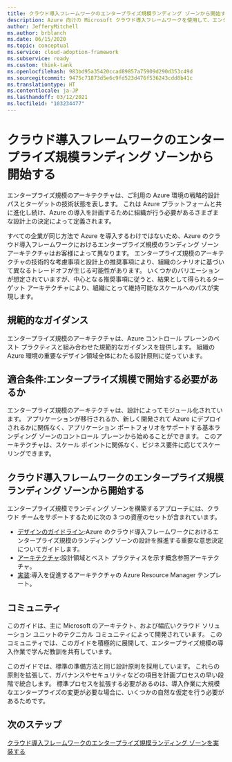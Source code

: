 ```yaml
---
title: クラウド導入フレームワークのエンタープライズ規模ランディング ゾーンから開始する
description: Azure 向けの Microsoft クラウド導入フレームワークを使用して、エンタープライズ規模のランディング ゾーンから開始します。
author: JefferyMitchell
ms.author: brblanch
ms.date: 06/15/2020
ms.topic: conceptual
ms.service: cloud-adoption-framework
ms.subservice: ready
ms.custom: think-tank
ms.openlocfilehash: 983bd95a35420ccad89857a75909d290d353c49d
ms.sourcegitcommit: 9475c71873d5e6c9fd523d476f536243cdd8b41c
ms.translationtype: HT
ms.contentlocale: ja-JP
ms.lasthandoff: 03/12/2021
ms.locfileid: "103234477"
---
```

# <a name="start-with-cloud-adoption-framework-enterprise-scale-landing-zones"></a>クラウド導入フレームワークのエンタープライズ規模ランディング ゾーンから開始する

エンタープライズ規模のアーキテクチャは、ご利用の Azure 環境の戦略的設計パスとターゲットの技術状態を表します。 これは Azure プラットフォームと共に進化し続け、Azure の導入を計画するために組織が行う必要があるさまざまな設計上の決定によって定義されます。

すべての企業が同じ方法で Azure を導入するわけではないため、Azure のクラウド導入フレームワークにおけるエンタープライズ規模のランディング ゾーン アーキテクチャはお客様によって異なります。 エンタープライズ規模のアーキテクチャの技術的な考慮事項と設計上の推奨事項により、組織のシナリオに基づいて異なるトレードオフが生じる可能性があります。 いくつかのバリエーションが想定されていますが、中心となる推奨事項に従うと、結果として得られるターゲット アーキテクチャにより、組織にとって維持可能なスケールへのパスが実現します。

## <a name="prescriptive-guidance"></a>規範的なガイダンス

エンタープライズ規模のアーキテクチャは、Azure コントロール プレーンのベスト プラクティスと組み合わせた規範的なガイダンスを提供します。 組織の Azure 環境の重要なデザイン領域全体にわたる設計原則に従っています。

## <a name="qualifiers-should-i-start-with-enterprise-scale"></a>適合条件:エンタープライズ規模で開始する必要があるか

エンタープライズ規模のアーキテクチャは、設計によってモジュール化されています。 アプリケーションが移行されるか、新しく開発されて Azure にデプロイされるかに関係なく、アプリケーション ポートフォリオをサポートする基本ランディング ゾーンのコントロール プレーンから始めることができます。 このアーキテクチャは、スケール ポイントに関係なく、ビジネス要件に応じてスケーリングできます。

## <a name="start-with-a-cloud-adoption-framework-enterprise-scale-landing-zone"></a>クラウド導入フレームワークのエンタープライズ規模ランディング ゾーンから開始する

エンタープライズ規模でランディング ゾーンを構築するアプローチには、クラウド チームをサポートするために次の 3 つの資産のセットが含まれています。

- [デザインのガイドライン](./design-guidelines.md):Azure のクラウド導入フレームワークにおけるエンタープライズ規模のランディング ゾーンの設計を推進する重要な意思決定についてガイドします。
- [アーキテクチャ](./architecture.md):設計領域とベスト プラクティスを示す概念参照アーキテクチャ。
- [実装](./implementation.md):導入を促進するアーキテクチャの Azure Resource Manager テンプレート。

<!-- TODO: Reinstate once template.md is ready.
- [Template](./template.md): A documentation template to quickly capture decisions and any deviation from the suggested architecture or implementation.
-->

## <a name="community"></a>コミュニティ

<!-- docutune:ignore "Cloud Solutions Unit" -->

このガイドは、主に Microsoft のアーキテクト、および幅広いクラウド ソリューション ユニットのテクニカル コミュニティによって開発されています。 このコミュニティでは、このガイドを積極的に展開して、エンタープライズ規模の導入作業で学んだ教訓を共有しています。

このガイドでは、標準の準備方法と同じ設計原則を採用しています。 これらの原則を拡張して、ガバナンスやセキュリティなどの項目を計画プロセスの早い段階で統合します。 標準プロセスを拡張する必要があるのは、導入作業に大規模なエンタープライズの変更が必要な場合に、いくつかの自然な仮定を行う必要があるためです。

## <a name="next-steps"></a>次のステップ

[クラウド導入フレームワークのエンタープライズ規模ランディング ゾーンを実装する](./implementation.md)

